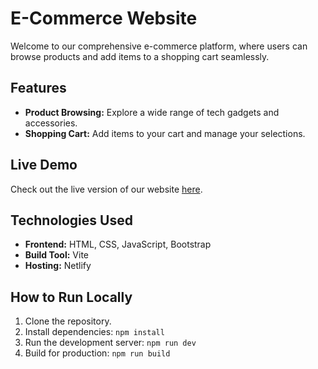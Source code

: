 # E-Commerce Website

Welcome to our comprehensive e-commerce platform, where users can browse products and add items to a shopping cart seamlessly.

## Features
- **Product Browsing:** Explore a wide range of tech gadgets and accessories.
- **Shopping Cart:** Add items to your cart and manage your selections.

## Live Demo
Check out the live version of our website [here](https://clone-ecom.netlify.app).

## Technologies Used
- **Frontend:** HTML, CSS, JavaScript, Bootstrap
- **Build Tool:** Vite
- **Hosting:** Netlify

## How to Run Locally
1. Clone the repository.
2. Install dependencies:
   `npm install`
3. Run the development server:
   `npm run dev`
4. Build for production:
   `npm run build`


   

